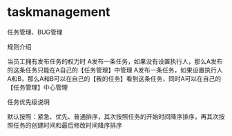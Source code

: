 # taskmanagement
任务管理、BUG管理

规则介绍

当员工拥有发布任务的权力时
A发布一条任务，如果没有设置执行人，那么A发布的这条任务只能在A自己的【任务管理】中管理
A发布一条任务，如果设置执行人A和B，那么A和B可以在自己的【我的任务】看到这条任务，同时A可以在自己的【任务管理】中心管理

任务优先级说明

默认按照：紧急、优先、普通排序，其次按照任务的开始时间降序排序，再其次按照任务的创建时间和最后修改时间降序排序
